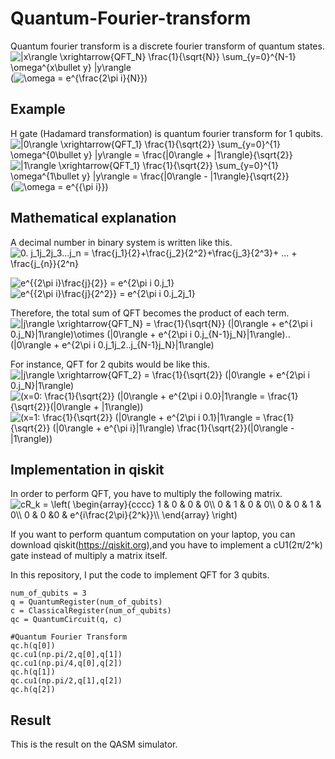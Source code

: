 # Quantum-Fourier-transform
Quantum fourier transform is a discrete fourier transform of quantum states.  
<img src="https://latex.codecogs.com/gif.latex?|x\rangle&space;\xrightarrow{QFT_N}&space;\frac{1}{\sqrt{N}}&space;\sum_{y=0}^{N-1}&space;\omega^{x\bullet&space;y}&space;|y\rangle" title="|x\rangle \xrightarrow{QFT_N} \frac{1}{\sqrt{N}} \sum_{y=0}^{N-1} \omega^{x\bullet y} |y\rangle" />  
(<img src="https://latex.codecogs.com/gif.latex?\omega&space;=&space;e^{\frac{2\pi&space;i}{N}}" title="\omega = e^{\frac{2\pi i}{N}}" />)

## Example
H gate (Hadamard transformation) is quantum fourier transform for 1 qubits.  
<img src="https://latex.codecogs.com/gif.latex?|0\rangle&space;\xrightarrow{QFT_1}&space;\frac{1}{\sqrt{2}}&space;\sum_{y=0}^{1}&space;\omega^{0\bullet&space;y}&space;|y\rangle&space;=&space;\frac{|0\rangle&space;&plus;&space;|1\rangle}{\sqrt{2}}" title="|0\rangle \xrightarrow{QFT_1} \frac{1}{\sqrt{2}} \sum_{y=0}^{1} \omega^{0\bullet y} |y\rangle = \frac{|0\rangle + |1\rangle}{\sqrt{2}}" />  
<img src="https://latex.codecogs.com/gif.latex?|1\rangle&space;\xrightarrow{QFT_1}&space;\frac{1}{\sqrt{2}}&space;\sum_{y=0}^{1}&space;\omega^{1\bullet&space;y}&space;|y\rangle&space;=&space;\frac{|0\rangle&space;-&space;|1\rangle}{\sqrt{2}}" title="|1\rangle \xrightarrow{QFT_1} \frac{1}{\sqrt{2}} \sum_{y=0}^{1} \omega^{1\bullet y} |y\rangle = \frac{|0\rangle - |1\rangle}{\sqrt{2}}" />  
(<img src="https://latex.codecogs.com/gif.latex?\omega&space;=&space;e^{{\pi&space;i}}" title="\omega = e^{{\pi i}}" />)  

## Mathematical explanation  
A decimal number in binary system is written like this.  
<img src="https://latex.codecogs.com/gif.latex?0.&space;j_1j_2j_3...j_n&space;=&space;\frac{j_1}{2}&plus;\frac{j_2}{2^2}&plus;\frac{j_3}{2^3}&plus;&space;...&space;&plus;&space;\frac{j_{n}}{2^n}" title="0. j_1j_2j_3...j_n = \frac{j_1}{2}+\frac{j_2}{2^2}+\frac{j_3}{2^3}+ ... + \frac{j_{n}}{2^n}" />  

<img src="https://latex.codecogs.com/gif.latex?e^{{2\pi&space;i}\frac{j}{2}}&space;=&space;e^{2\pi&space;i&space;0.j_1}" title="e^{{2\pi i}\frac{j}{2}} = e^{2\pi i 0.j_1}" />   
<img src="https://latex.codecogs.com/gif.latex?e^{{2\pi&space;i}\frac{j}{2^2}}&space;=&space;e^{2\pi&space;i&space;0.j_2j_1}" title="e^{{2\pi i}\frac{j}{2^2}} = e^{2\pi i 0.j_2j_1}" />  

Therefore, the total sum of QFT becomes the product of each term.  
<img src="https://latex.codecogs.com/gif.latex?|j\rangle&space;\xrightarrow{QFT_N}&space;=&space;\frac{1}{\sqrt{N}}&space;(|0\rangle&space;&plus;&space;e^{2\pi&space;i&space;0.j_N}|1\rangle)\otimes&space;(|0\rangle&space;&plus;&space;e^{2\pi&space;i&space;0.j_{N-1}j_N}|1\rangle)..&space;(|0\rangle&space;&plus;&space;e^{2\pi&space;i&space;0.j_1j_2..j_{N-1}j_N}|1\rangle)" title="|j\rangle \xrightarrow{QFT_N} = \frac{1}{\sqrt{N}} (|0\rangle + e^{2\pi i 0.j_N}|1\rangle)\otimes (|0\rangle + e^{2\pi i 0.j_{N-1}j_N}|1\rangle).. (|0\rangle + e^{2\pi i 0.j_1j_2..j_{N-1}j_N}|1\rangle)" />    
 
For instance, QFT for 2 qubits would be like this.  
<img src="https://latex.codecogs.com/gif.latex?|j\rangle&space;\xrightarrow{QFT_2}&space;=&space;\frac{1}{\sqrt{2}}&space;(|0\rangle&space;&plus;&space;e^{2\pi&space;i&space;0.j_N}|1\rangle)" title="|j\rangle \xrightarrow{QFT_2} = \frac{1}{\sqrt{2}} (|0\rangle + e^{2\pi i 0.j_N}|1\rangle)" />  
<img src="https://latex.codecogs.com/gif.latex?(x=0:&space;\frac{1}{\sqrt{2}}&space;(|0\rangle&space;&plus;&space;e^{2\pi&space;i&space;0.0}|1\rangle&space;=&space;\frac{1}{\sqrt{2}}(|0\rangle&space;&plus;&space;|1\rangle))" title="(x=0: \frac{1}{\sqrt{2}} (|0\rangle + e^{2\pi i 0.0}|1\rangle = \frac{1}{\sqrt{2}}(|0\rangle + |1\rangle))" />  
<img src="https://latex.codecogs.com/gif.latex?(x=1:&space;\frac{1}{\sqrt{2}}&space;(|0\rangle&space;&plus;&space;e^{2\pi&space;i&space;0.1}|1\rangle&space;=&space;\frac{1}{\sqrt{2}}&space;(|0\rangle&space;&plus;&space;e^{\pi&space;i}|1\rangle)&space;\frac{1}{\sqrt{2}}(|0\rangle&space;-&space;|1\rangle))" title="(x=1: \frac{1}{\sqrt{2}} (|0\rangle + e^{2\pi i 0.1}|1\rangle = \frac{1}{\sqrt{2}} (|0\rangle + e^{\pi i}|1\rangle) \frac{1}{\sqrt{2}}(|0\rangle - |1\rangle))" /> 

## Implementation in qiskit   

In order to perform QFT, you have to multiply the following matrix.  
<img src="https://latex.codecogs.com/gif.latex?cR_k&space;=&space;\left(&space;\begin{array}{cccc}&space;1&space;&&space;0&space;&&space;0&space;&&space;0\\&space;0&space;&&space;1&space;&&space;0&space;&&space;0\\&space;0&space;&&space;0&space;&&space;1&space;&&space;0\\&space;0&space;&&space;0&space;&0&space;&&space;e^{i\frac{2\pi}{2^k}}\\&space;\end{array}&space;\right)" title="cR_k = \left( \begin{array}{cccc} 1 & 0 & 0 & 0\\ 0 & 1 & 0 & 0\\ 0 & 0 & 1 & 0\\ 0 & 0 &0 & e^{i\frac{2\pi}{2^k}}\\ \end{array} \right)" />  

If you want to perform quantum computation on your laptop, you can download qiskit(https://qiskit.org),and you have to implement a cU1(2π/2^k) gate instead of multiply a matrix itself.    

In this repository, I put the code to implement QFT for 3 qubits.  

```
num_of_qubits = 3
q = QuantumRegister(num_of_qubits)
c = ClassicalRegister(num_of_qubits)
qc = QuantumCircuit(q, c)

#Quantum Fourier Transform
qc.h(q[0])
qc.cu1(np.pi/2,q[0],q[1])
qc.cu1(np.pi/4,q[0],q[2])
qc.h(q[1])
qc.cu1(np.pi/2,q[1],q[2])
qc.h(q[2])
```  
## Result  
This is the result on the QASM simulator.  



